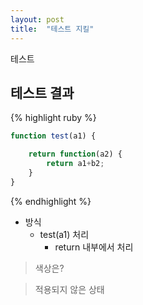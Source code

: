 ```yaml
---
layout: post
title:  "테스트 지킬"
---
```


테스트

## 테스트 결과
{% highlight ruby %}
```javascript
function test(a1) {

	return function(a2) {
		return a1+b2;
	}
}
```
{% endhighlight %}

* 방식 
    - test(a1) 처리
         - return 내부에서 처리

> 색상은?

> 적용되지 않은 상태